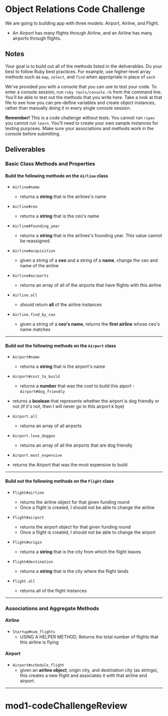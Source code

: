 # Object Relations Code Challenge

We are going to building app with three models: Airport, Airline, and Flight.
- An Airport has many flights through Airline, and an Airline has many airports through flights.

## Notes

Your goal is to build out all of the methods listed in the deliverables. Do your best to follow Ruby best practices. For example, use higher-level array methods such as `map`, `select`, and `find` when appropriate in place of `each`

We've provided you with a console that you can use to test your code. To enter a console session, run `ruby tools/console.rb` from the command line. You'll be able to test out the methods that you write here. Take a look at that file to see how you can pre-define variables and create object instances, rather than manually doing it in every single console session.

**Remember!** This is a code challenge without tests. You cannot run `rspec` you cannot run `learn`. You'll need to create your own sample instances for testing purposes. Make sure your associations and methods work in the console before submitting.

## Deliverables

### Basic Class Methods and Properties

#### Build the following methods on the `Airline` class

- `Airline#name`
  - returns a **string** that is the airlines's name
- `Airline#ceo`
  - returns a **string** that is the ceo's name
- `Airline#founding_year`
  - returns a **string** that is the airlines's founding year. This value cannot be reassigned.
- `Airline#acquisition`
  - given a string of a **ceo** and a string of a **name**, change the ceo and name of the airline
- `Airline#airports`
  - returns an array of all of the airports that have flights with this airline


- `Airline.all`
  - should return **all** of the airline instances
- `Airline.find_by_ceo`
  - given a string of a **ceo's name**, returns the **first airline** whose ceo's name matches

---

#### Build out the following methods on the `Airport` class

- `Airport#name`
  - returns a **string** that is the airport's name
- `Airport#cost_to_build`
  - returns a **number** that was the cost to build this aiport
-`Airport#dog_friendly`
- returns a **boolean** that represents whether the airport is dog friendly or not (if it's not, then I will never go to this airport k bye)

- `Airport.all`
  - returns an array of all airports
- `Airport.love_doggos`
  - returns an array of all the airports that are dog friendly
- `Airport.most_expensive`
- returns the Airport that was the most expensive to build

---

#### Build out the following methods on the `Flight` class

- `Flight#airline`
  - returns the airline object for that given funding round
  - Once a flight is created, I should not be able to change the airline
- `Flight#airport`
  - returns the airport object for that given funding round
  - Once a flight  is created, I should not be able to change the airport
- `Flight#origin`
  - returns a **string** that is the city from which the flight leaves

- `Flight#destination`
  - returns a **string** that is the city where the flight lands

- `Flight.all`
  - returns all of the flight instances

---

### Associations and Aggregate Methods

#### Airline

- `Startup#num_flights`
  - USING A HELPER METHOD, Returns the total number of flights that this airline is flying

#### Airport

- `Airport#schedule_flight`
  - given an **airline object**, origin city, and destination city (as strings), this creates a new flight and associates it with that airline and airport.


---
# mod1-codeChallengeReview
